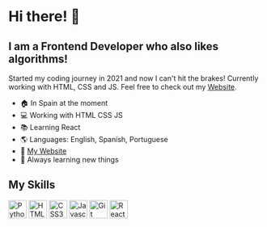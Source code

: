 # Hi there! 👋

## I am a Frontend Developer who also likes algorithms!

Started my coding journey in 2021 and now I can't hit the brakes! Currently working with HTML, CSS and JS. Feel free to check out my [Website](https://www.lucasgontijo.com "lucasgontijo.com").

* 🏠 In Spain at the moment
* 💻 Working with HTML CSS JS
* 📚 Learning React
* 🌎 Languages: English, Spanish, Portuguese
* 🔗 [My Website](https://www.lucasgontijo.com "lucasgontijo.com")
* 🔎 Always learning new things

## My Skills

<p align="left">
  
<img src="https://raw.githubusercontent.com/danielcranney/readme-generator/main/public/icons/skills/python-colored.svg" width="36" height="36" alt="Python" />
  
<img src="https://raw.githubusercontent.com/danielcranney/readme-generator/main/public/icons/skills/html5-colored.svg" width="36" height="36" alt="HTML5" />
  
<img src="https://raw.githubusercontent.com/danielcranney/readme-generator/main/public/icons/skills/css3-colored.svg" width="36" height="36" alt="CSS3" />
  
<img src="https://raw.githubusercontent.com/danielcranney/readme-generator/main/public/icons/skills/javascript-colored.svg" width="36" height="36" alt="Javascript" />
  
<img src="https://user-images.githubusercontent.com/94650197/168641156-8299c935-d5c2-4f26-b56f-95b20523c085.png" width="36" height="36" alt="Git" />

<img src="https://raw.githubusercontent.com/danielcranney/readme-generator/main/public/icons/skills/react-colored.svg" width="36" height="36" alt="React" />
  
</p>
